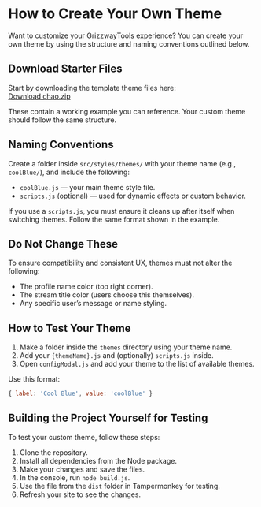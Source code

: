 # How to Create Your Own Theme

Want to customize your GrizzwayTools experience? You can create your own theme by using the structure and naming conventions outlined below.

## Download Starter Files

Start by downloading the template theme files here:  
[Download chao.zip](https://github.com/Grizzway/GrizzwayTools/blob/main/src/styles/themes/chao.zip)

These contain a working example you can reference. Your custom theme should follow the same structure.

## Naming Conventions

Create a folder inside `src/styles/themes/` with your theme name (e.g., `coolBlue/`), and include the following:

- `coolBlue.js` — your main theme style file.
- `scripts.js` (optional) — used for dynamic effects or custom behavior.

If you use a `scripts.js`, you must ensure it cleans up after itself when switching themes. Follow the same format shown in the example.

## Do Not Change These

To ensure compatibility and consistent UX, themes must not alter the following:

- The profile name color (top right corner).
- The stream title color (users choose this themselves).
- Any specific user’s message or name styling.

## How to Test Your Theme

1. Make a folder inside the `themes` directory using your theme name.
2. Add your `{themeName}.js` and (optionally) `scripts.js` inside.
3. Open `configModal.js` and add your theme to the list of available themes.

Use this format:
```js
{ label: 'Cool Blue', value: 'coolBlue' }
```

## Building the Project Yourself for Testing

To test your custom theme, follow these steps:

1. Clone the repository.
2. Install all dependencies from the Node package.
3. Make your changes and save the files.
4. In the console, run `node build.js`.
5. Use the file from the `dist` folder in Tampermonkey for testing.
6. Refresh your site to see the changes.
